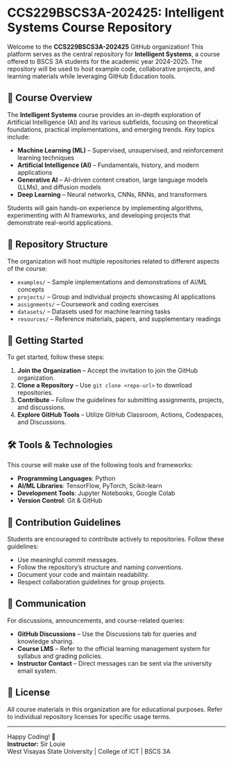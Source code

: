 # CCS229BSCS3A-202425: Intelligent Systems Course Repository

Welcome to the **CCS229BSCS3A-202425** GitHub organization! This platform serves as the central repository for **Intelligent Systems**, a course offered to BSCS 3A students for the academic year 2024-2025. The repository will be used to host example code, collaborative projects, and learning materials while leveraging GitHub Education tools.

## 📘 Course Overview

The **Intelligent Systems** course provides an in-depth exploration of Artificial Intelligence (AI) and its various subfields, focusing on theoretical foundations, practical implementations, and emerging trends. Key topics include:

- **Machine Learning (ML)** – Supervised, unsupervised, and reinforcement learning techniques  
- **Artificial Intelligence (AI)** – Fundamentals, history, and modern applications  
- **Generative AI** – AI-driven content creation, large language models (LLMs), and diffusion models  
- **Deep Learning** – Neural networks, CNNs, RNNs, and transformers  

Students will gain hands-on experience by implementing algorithms, experimenting with AI frameworks, and developing projects that demonstrate real-world applications.

## 📂 Repository Structure

The organization will host multiple repositories related to different aspects of the course:

- `examples/` – Sample implementations and demonstrations of AI/ML concepts  
- `projects/` – Group and individual projects showcasing AI applications  
- `assignments/` – Coursework and coding exercises  
- `datasets/` – Datasets used for machine learning tasks  
- `resources/` – Reference materials, papers, and supplementary readings  

## 🚀 Getting Started

To get started, follow these steps:

1. **Join the Organization** – Accept the invitation to join the GitHub organization.  
2. **Clone a Repository** – Use `git clone <repo-url>` to download repositories.  
3. **Contribute** – Follow the guidelines for submitting assignments, projects, and discussions.  
4. **Explore GitHub Tools** – Utilize GitHub Classroom, Actions, Codespaces, and Discussions.  

## 🛠 Tools & Technologies

This course will make use of the following tools and frameworks:

- **Programming Languages**: Python  
- **AI/ML Libraries**: TensorFlow, PyTorch, Scikit-learn  
- **Development Tools**: Jupyter Notebooks, Google Colab  
- **Version Control**: Git & GitHub  

## 👥 Contribution Guidelines

Students are encouraged to contribute actively to repositories. Follow these guidelines:

- Use meaningful commit messages.  
- Follow the repository’s structure and naming conventions.  
- Document your code and maintain readability.  
- Respect collaboration guidelines for group projects.  

## 📢 Communication

For discussions, announcements, and course-related queries:

- **GitHub Discussions** – Use the Discussions tab for queries and knowledge sharing.  
- **Course LMS** – Refer to the official learning management system for syllabus and grading policies.  
- **Instructor Contact** – Direct messages can be sent via the university email system.  

## 📜 License

All course materials in this organization are for educational purposes. Refer to individual repository licenses for specific usage terms.

---

Happy Coding! 🚀  
**Instructor:** Sir Louie  
West Visayas State University | College of ICT | BSCS 3A  
